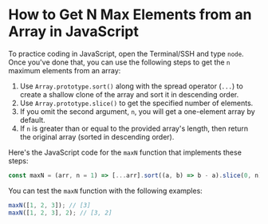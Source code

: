 # How to Get N Max Elements from an Array in JavaScript

To practice coding in JavaScript, open the Terminal/SSH and type `node`. Once you've done that, you can use the following steps to get the `n` maximum elements from an array:

1. Use `Array.prototype.sort()` along with the spread operator (`...`) to create a shallow clone of the array and sort it in descending order.
2. Use `Array.prototype.slice()` to get the specified number of elements.
3. If you omit the second argument, `n`, you will get a one-element array by default.
4. If `n` is greater than or equal to the provided array's length, then return the original array (sorted in descending order).

Here's the JavaScript code for the `maxN` function that implements these steps:

```js
const maxN = (arr, n = 1) => [...arr].sort((a, b) => b - a).slice(0, n);
```

You can test the `maxN` function with the following examples:

```js
maxN([1, 2, 3]); // [3]
maxN([1, 2, 3], 2); // [3, 2]
```
